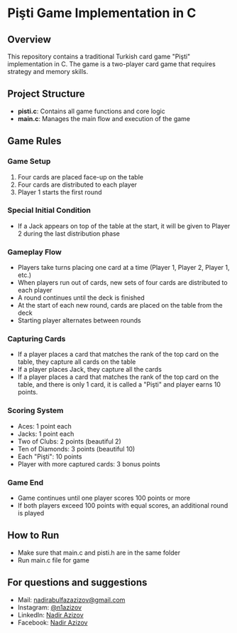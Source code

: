 # Pişti Game Implementation in C

## Overview
This repository contains a traditional Turkish card game "Pişti" implementation in C. The game is a two-player card game that requires strategy and memory skills.

## Project Structure
- **pisti.c**: Contains all game functions and core logic
- **main.c**: Manages the main flow and execution of the game

## Game Rules

### Game Setup
1. Four cards are placed face-up on the table
2. Four cards are distributed to each player
3. Player 1 starts the first round

### Special Initial Condition
- If a Jack appears on top of the table at the start, it will be given to Player 2 during the last distribution phase

### Gameplay Flow
- Players take turns placing one card at a time (Player 1, Player 2, Player 1, etc.)
- When players run out of cards, new sets of four cards are distributed to each player
- A round continues until the deck is finished
- At the start of each new round, cards are placed on the table from the deck
- Starting player alternates between rounds

### Capturing Cards
- If a player places a card that matches the rank of the top card on the table, they capture all cards on the table
- If a player places Jack, they capture all the cards
- If a player places a card that matches the rank of the top card on the table, and there is only 1 card, it is called a "Pişti" and player earns 10 points.

### Scoring System
- Aces: 1 point each
- Jacks: 1 point each
- Two of Clubs: 2 points (beautiful 2)
- Ten of Diamonds: 3 points (beautiful 10)
- Each "Pişti": 10 points
- Player with more captured cards: 3 bonus points

### Game End
- Game continues until one player scores 100 points or more
- If both players exceed 100 points with equal scores, an additional round is played

## How to Run
- Make sure that main.c and pisti.h are in the same folder
- Run main.c file for game

## For questions and suggestions
- Mail: [nadirabulfazazizov@gmail.com](mailto:nadirabulfazazizov@gmail.com)
- Instagram: [@n1azizov](https://www.instagram.com/n1azizov/)
- LinkedIn: [Nadir Azizov](https://www.linkedin.com/in/n1azizov/)
- Facebook: [Nadir Azizov](https://www.facebook.com/n1azizov)
